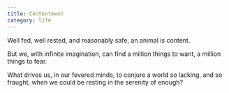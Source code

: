 ```yaml
---
title: Contentment
category: life
---
```


﻿Well fed,
well rested,
and reasonably safe,
an animal is content.

But we,
with infinite imagination,
can find a million things to want,
a million things to fear.

What drives us,
in our fevered minds,
to conjure a world
so lacking,
and so fraught,
when we could be resting
in the serenity
of enough?
